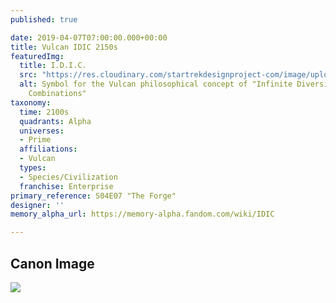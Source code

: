 ```yaml
---
published: true

date: 2019-04-07T07:00:00.000+00:00
title: Vulcan IDIC 2150s
featuredImg:
  title: I.D.I.C.
  src: "https://res.cloudinary.com/startrekdesignproject-com/image/upload/v1554864586/Vulcan-IDIC-2150s.png"
  alt: Symbol for the Vulcan philosophical concept of "Infinite Diversity in Infinite
    Combinations"
taxonomy:
  time: 2100s
  quadrants: Alpha
  universes:
  - Prime
  affiliations:
  - Vulcan
  types:
  - Species/Civilization
  franchise: Enterprise
primary_reference: S04E07 "The Forge"
designer: ''
memory_alpha_url: https://memory-alpha.fandom.com/wiki/IDIC

---
```

## Canon Image

![](https://res.cloudinary.com/startrekdesignproject-com/image/upload/v1554677000/Vulcan-IDIC-2150s1.jpg)